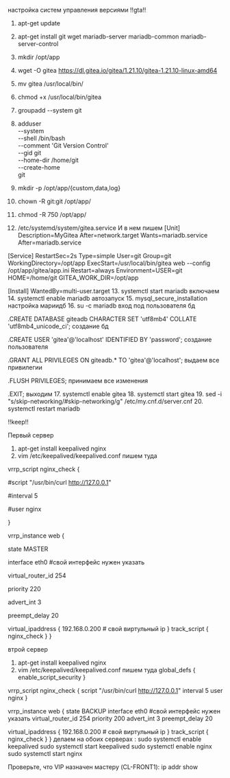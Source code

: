 настройка систем управления версиями
!!gta!!
1. apt-get update
2. apt-get install git wget mariadb-server mariadb-common mariadb-server-control
3. mkdir /opt/app
4. wget -O gitea https://dl.gitea.io/gitea/1.21.10/gitea-1.21.10-linux-amd64
5. mv gitea /usr/local/bin/
6. chmod +x /usr/local/bin/gitea
7. groupadd --system git

8. adduser \
--system \
--shell /bin/bash \
--comment 'Git Version Control' \
--gid git \
--home-dir /home/git \
--create-home \
git
9. mkdir -p /opt/app/{custom,data,log}
10. chown -R git:git /opt/app/
11. chmod -R 750 /opt/app/
12. /etc/systemd/system/gitea.service И в нем пишем
[Unit]
Description=MyGitea
After=network.target
Wants=mariadb.service
After=mariadb.service

[Service]
RestartSec=2s
Type=simple
User=git
Group=git
WorkingDirectory=/opt/app
ExecStart=/usr/local/bin/gitea web --config /opt/app/gitea/app.ini
Restart=always
Environment=USER=git HOME=/home/git GITEA_WORK_DIR=/opt/app

[Install]
WantedBy=multi-user.target
13. systemctl start mariadb включаем
14. systemctl enable mariadb автозапуск
15. mysql_secure_installation настройка мариидб
16. su -c mariadb вход под пользователя бд

.CREATE DATABASE giteadb CHARACTER SET 'utf8mb4' COLLATE 'utf8mb4_unicode_ci'; создание бд

.CREATE USER 'gitea'@'localhost' IDENTIFIED BY 'password'; создание пользователя

.GRANT ALL PRIVILEGES ON giteadb.* TO 'gitea'@'localhost'; выдаем все привилегии

.FLUSH PRIVILEGES; принимаем все изменения

.EXIT; выходим
17. systemctl enable gitea
18. systemctl start gitea
19. sed -i "s/skip-networking/#skip-networking/g" /etc/my.cnf.d/server.cnf
20. systemctl restart mariadb


!!keep!!

Первый сервер
1. apt-get install keepalived nginx
2. vim /etc/keepalived/keepalived.conf
   пишем туда
   
vrrp_script nginx_check {

   #script "/usr/bin/curl http://127.0.0.1"
   
  #interval 5
  
  #user nginx
  
}

vrrp_instance web {

  state MASTER
  
  interface eth0 #свой интерфейс нужен указать
  
  virtual_router_id 254
  
  priority 220
  
  advert_int 3
  
preempt_delay 20

  virtual_ipaddress {
    192.168.0.200 # свой виртульный ip
  }
  track_script {
    nginx_check
  }
}

втрой сервер
1. apt-get install keepalived nginx
2. vim /etc/keepalived/keepalived.conf
  пишем туда
global_defs {
  enable_script_security
}

vrrp_script nginx_check {
  script "/usr/bin/curl http://127.0.0.1"
  interval 5
  user nginx
}

vrrp_instance web {
  state BACKUP
  interface eth0 #свой интерфейс нужен указать
  virtual_router_id 254
  priority 200
  advert_int 3
   preempt_delay 20

  virtual_ipaddress {
    192.168.0.200 # свой виртульный ip
  }
  track_script {
    nginx_check
  }
}
делаем на обоих серверах : 
sudo systemctl enable keepalived
sudo systemctl start keepalived
sudo systemctl enable nginx
sudo systemctl start nginx

Проверьте, что VIP назначен мастеру (CL-FRONT1):
ip addr show

